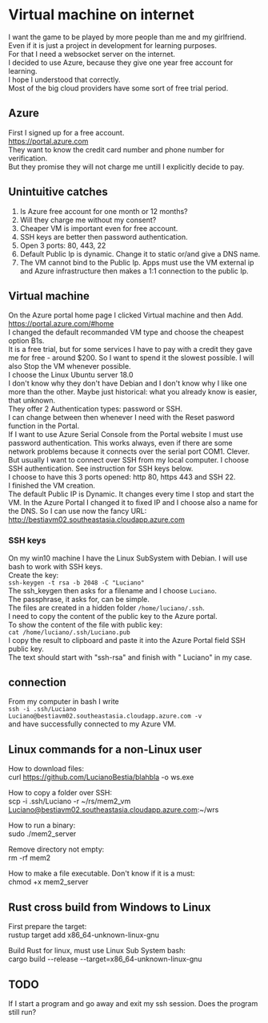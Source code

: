 # Virtual machine on internet

I want the game to be played by more people than me and my girlfriend.  
Even if it is just a project in development for learning purposes.  
For that I need a websocket server on the internet.  
I decided to use Azure, because they give one year free account for learning.  
I hope I understood that correctly.  
Most of the big cloud providers have some sort of free trial period.  

## Azure
First I signed up for a free account.  
https://portal.azure.com  
They want to know the credit card number and phone number for verification.  
But they promise they will not charge me untill I explicitly decide to pay.  

## Unintuitive catches
1. Is Azure free account for one month or 12 months?  
2. Will they charge me without my consent?  
3. Cheaper VM is important even for free account.  
4. SSH keys are better then password authentication.  
5. Open 3 ports: 80, 443, 22  
6. Default Public Ip is dynamic. Change it to static or/and give a DNS name.  
7. The VM cannot bind to the Public Ip. Apps must use the VM external ip and Azure infrastructure then makes a 1:1 connection to the public Ip.  

## Virtual machine
On the Azure portal home page I clicked Virtual machine and then Add.  
https://portal.azure.com/#home  
I changed the default recommanded VM type and choose the cheapest option B1s.  
It is a free trial, but for some services I have to pay with a credit they gave me for free - around $200. So I want to spend it the slowest possible. I will also Stop the VM whenever possible.  
I choose the Linux Ubuntu server 18.0  
I don't know why they don't have Debian and I don't know why I like one more than the other. Maybe just historical: what you already know is easier, that unknown.  
They offer 2 Authentication types: password or SSH.  
I can change between then whenever I need with the Reset pasword function in the Portal.  
If I want to use Azure Serial Console from the Portal website I must use password authentication. This works always, even if there are some network problems because it connects over the serial port COM1.  Clever.  
But usually I want to connect over SSH from my local computer. I choose SSH authentication. See instruction for SSH keys below.  
I choose to have this 3 ports opened: http 80, https 443 and SSH 22.  
I finished the VM creation.  
The default Public IP is Dynamic. It changes every time I stop and start the VM. In the Azure Portal I changed it to fixed IP and I choose also a name for the DNS. So I can use now the fancy URL:  
http://bestiavm02.southeastasia.cloudapp.azure.com  

### SSH keys
On my win10 machine I have the Linux SubSystem with Debian. I will use bash to work with SSH keys.  
Create the key:  
`ssh-keygen -t rsa -b 2048 -C "Luciano"`  
The ssh_keygen then asks for a filename and I choose `Luciano`.  
The passphrase, it asks for, can be simple.  
The files are created in a hidden folder `/home/luciano/.ssh`.  
I need to copy the content of the public key to the Azure portal.  
To show the content of the file with public key:  
`cat /home/luciano/.ssh/Luciano.pub`  
I copy the result to clipboard and paste it into the Azure Portal field SSH public key.  
The text should start with "ssh-rsa" and finish with " Luciano" in my case.  

## connection
From my computer in bash I write  
`ssh -i .ssh/Luciano Luciano@bestiavm02.southeastasia.cloudapp.azure.com -v`  
and have successfully connected to my Azure VM.  

## Linux commands for a non-Linux user

How to download files:  
curl https://github.com/LucianoBestia/blahbla -o ws.exe  
  
How to copy a folder over SSH:  
scp -i .ssh/Luciano -r ~/rs/mem2_vm Luciano@bestiavm02.southeastasia.cloudapp.azure.com:~/wrs  
  
How to run a binary:  
sudo ./mem2_server  
  
Remove directory not empty:  
rm -rf mem2  
  
How to make a file executable. Don't know if it is a must:  
chmod +x mem2_server  
  
## Rust cross build from Windows to Linux
First prepare the target:  
rustup target add x86_64-unknown-linux-gnu  


Build Rust for linux, must use Linux Sub System bash:  
cargo build --release --target=x86_64-unknown-linux-gnu  

## TODO
If I start a program and go away and exit my ssh session. Does the program still run?  

